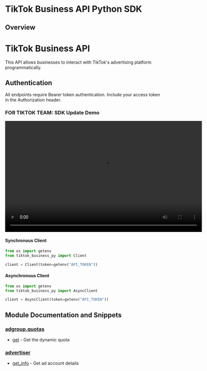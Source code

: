 
# TikTok Business API Python SDK

## Overview
# TikTok Business API

This API allows businesses to interact with TikTok's advertising platform programmatically.

## Authentication
All endpoints require Bearer token authentication. Include your access token in the Authorization header.

### FOR TIKTOK TEAM: SDK Update Demo
<video src="https://github.com/codegen-showcase/tiktok_business_py/blob/main/sdk-update-demo.mov" width="640" height="360" controls></video>

#### Synchronous Client

```python
from os import getenv
from tiktok_business_py import Client

client = Client(token=getenv("API_TOKEN"))
```

#### Asynchronous Client

```python
from os import getenv
from tiktok_business_py import AsyncClient

client = AsyncClient(token=getenv("API_TOKEN"))
```

## Module Documentation and Snippets

### [adgroup.quotas](tiktok_business_py/resources/adgroup/quotas/README.md)

* [get](tiktok_business_py/resources/adgroup/quotas/README.md#get) - Get the dynamic quota

### [advertiser](tiktok_business_py/resources/advertiser/README.md)

* [get_info](tiktok_business_py/resources/advertiser/README.md#get_info) - Get ad account details

<!-- MODULE DOCS END -->
